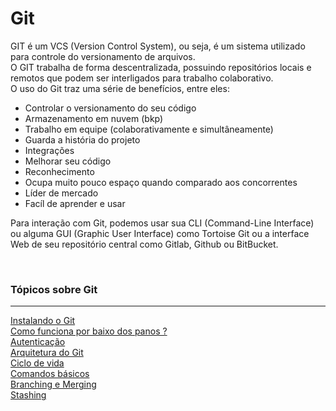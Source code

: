 # Git
GIT é um VCS (Version Control System), ou seja, é um sistema utilizado para controle do versionamento de arquivos. <br />
O GIT trabalha de forma descentralizada, possuindo repositórios locais e remotos que podem ser interligados para trabalho colaborativo. <br />
O uso do Git traz uma série de benefícios, entre eles:
- Controlar o versionamento do seu código
- Armazenamento em nuvem (bkp)
- Trabalho em equipe (colaborativamente e simultâneamente)
- Guarda a história do projeto
- Integrações
- Melhorar seu código
- Reconhecimento
- Ocupa muito pouco espaço quando comparado aos concorrentes
- Líder de mercado
- Facíl de aprender e usar

Para interação com Git, podemos usar sua CLI (Command-Line Interface) ou alguma GUI (Graphic User Interface) como Tortoise Git ou a interface Web de seu repositório central como Gitlab, Github ou BitBucket.

<br />

### Tópicos sobre Git
----
[Instalando o Git](./instalando-o-git.md) <br />
[Como funciona por baixo dos panos ?](./como-funciona-por-baixo-dos-panos.md) <br />
[Autenticação](./autenticacao.md) <br />
[Arquitetura do Git](./arquitetura-git.md) <br />
[Ciclo de vida](./ciclo-de-vida.md) <br />
[Comandos básicos](./comandos-basicos.md) <br />
[Branching e Merging](./branching-e-merging.md) <br />
[Stashing](./stashing.md) <br />